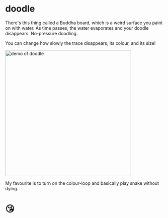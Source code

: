# doodle

There's this thing called a Buddha board, which is a weird surface you paint on with water. As time passes, the water evaporates and your doodle disappears. No-pressure doodling.

You can change how slowly the trace disappears, its colour, and its size!

<img src="https://cloud.githubusercontent.com/assets/1369170/24627234/f4f90926-1868-11e7-85f8-f342b8064d21.gif" height="400" alt="demo of doodle">

My favourite is to turn on the colour-loop and basically play snake without dying.

# 😘
